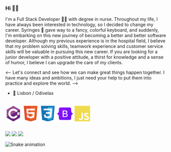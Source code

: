 ### Hi 👀👀

I'm a Full Stack Developer 👩‍💻 with degree in nurse. 
Throughout my life, I have always been interested in technology, so I decided to change my career.
Syringes 💉 gave way to a fancy, colorful keyboard, and suddenly, I'm embarking on this new journey of becoming a better and better software developer. 
Although my previous experience is in the hospital field, I believe that my problem solving skills, teamwork experience and customer service skills will be valuable in pursuing this new career.
If you are looking for a junior developer with a positive attitude, a thirst for knowledge and a sense of humor, I believe I can upgrade the care of my clients.

<-- Let's connect and see how we can make great things happen together.
I have many ideas and ambitions, I just need your help to put them into practice and explore the world. -->  

- 🏡 Lisbon / Odivelas


<!-- <div>
<source
    srcset="https://github-readme-stats.vercel.app/api?username=Bioca93&show_icons=true&theme=dark"
    media="(prefers-color-scheme: dark)"
  />
  <source
    srcset="https://github-readme-stats.vercel.app/api?username=Bioca93&show_icons=true"
    media="(prefers-color-scheme: dark), (prefers-color-scheme: dark)"
  />
     <img height="125px" src="https://github-readme-stats.vercel.app/api?username=Bioca93&show_icons=true" /> 
</div>

[![Top Langs](https://github-readme-stats.vercel.app/api/top-langs/?username=Bioca93&layout=compact)](https://github.com/Bioca93/github-readme-stats) -->

<div style="display: inline_block"><br>
  <img align="center" alt="Bioca-Csharp" height="50" width="50" src="https://raw.githubusercontent.com/devicons/devicon/master/icons/csharp/csharp-original.svg">
  <img align="center" alt="Bioca-HTML" height="50" width="50" src="https://raw.githubusercontent.com/devicons/devicon/master/icons/html5/html5-original.svg">
  <img align="center" alt="Bioca-CSS" height="50" width="50" src="https://raw.githubusercontent.com/devicons/devicon/master/icons/css3/css3-original.svg">
  <img align="center" alt="Bioca-Bootstrap" height="50" width="50" src="https://raw.githubusercontent.com/devicons/devicon/master/icons/bootstrap/bootstrap-original.svg">
  <img align="center" alt="Bioca-Js" height="50" width="50" src="https://raw.githubusercontent.com/devicons/devicon/master/icons/javascript/javascript-plain.svg">
 <!-- <img align="center" alt="Rafa-React" height="50" width="50" src="https://raw.githubusercontent.com/devicons/devicon/master/icons/react/react-original.svg"> -->
  
</div>
  
  ##
 
<div> 
  <a href="https://www.linkedin.com/in/beatriz-ressurreicao" target="_blank"><img src="https://img.shields.io/badge/-LinkedIn-%230077B5?style=for-the-badge&logo=linkedin&logoColor=white" target="_blank"></a> 
  <a href = "mailto:bea_jrr_93@hotmail.com"><img src="https://img.shields.io/badge/-Gmail-%23333?style=for-the-badge&logo=gmail&logoColor=white" target="_blank"></a>
  <a href="https://www.instagram.com/bioca_ressurreicao/" target="_blank"><img src="https://img.shields.io/badge/-Instagram-%23E4405F?style=for-the-badge&logo=instagram&logoColor=white" target="_blank"></a>


  ![Snake animation](https://github.com/Bioca93/Bioca93/blob/output/github-contribution-grid-snake.svg)

 
 
  
</div>


